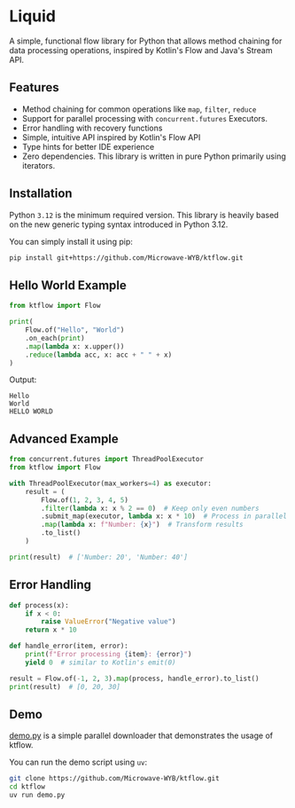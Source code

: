 # Liquid

A simple, functional flow library for Python that allows method chaining for data processing operations, inspired by Kotlin's Flow and Java's Stream API.

## Features

- Method chaining for common operations like `map`, `filter`, `reduce`
- Support for parallel processing with `concurrent.futures` Executors.
- Error handling with recovery functions
- Simple, intuitive API inspired by Kotlin's Flow API
- Type hints for better IDE experience
- Zero dependencies. This library is written in pure Python primarily using iterators.

## Installation

Python `3.12` is the minimum required version. This library is heavily based on the new generic typing syntax introduced in Python 3.12.

You can simply install it using pip:

```bash
pip install git+https://github.com/Microwave-WYB/ktflow.git
```

## Hello World Example

```python
from ktflow import Flow

print(
    Flow.of("Hello", "World")
    .on_each(print)
    .map(lambda x: x.upper())
    .reduce(lambda acc, x: acc + " " + x)
)
```

Output:
```
Hello
World
HELLO WORLD
```

## Advanced Example

```python
from concurrent.futures import ThreadPoolExecutor
from ktflow import Flow

with ThreadPoolExecutor(max_workers=4) as executor:
    result = (
        Flow.of(1, 2, 3, 4, 5)
        .filter(lambda x: x % 2 == 0)  # Keep only even numbers
        .submit_map(executor, lambda x: x * 10)  # Process in parallel
        .map(lambda x: f"Number: {x}")  # Transform results
        .to_list()
    )

print(result)  # ['Number: 20', 'Number: 40']
```

## Error Handling

```python
def process(x):
    if x < 0:
        raise ValueError("Negative value")
    return x * 10

def handle_error(item, error):
    print(f"Error processing {item}: {error}")
    yield 0  # similar to Kotlin's emit(0)

result = Flow.of(-1, 2, 3).map(process, handle_error).to_list()
print(result)  # [0, 20, 30]
```

## Demo

[demo.py](/demo.py) is a simple parallel downloader that demonstrates the usage of ktflow.

You can run the demo script using `uv`:

```bash
git clone https://github.com/Microwave-WYB/ktflow.git
cd ktflow
uv run demo.py
```
